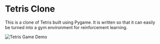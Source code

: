 # Tetris Clone

This is a clone of Tetris built using Pygame. It is written so that it can easily be turned into a gym environment for reinforcement learning.

![Tetris Game Demo](/tetris_gameplay.gif)
